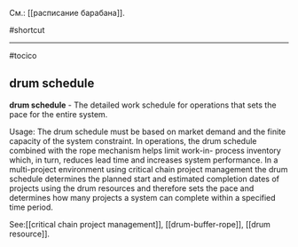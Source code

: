 См.: [[расписание барабана]].

#shortcut




<hr/>

#tocico

## drum schedule

<b>drum schedule</b> - The detailed work schedule for operations that sets the pace for the entire system.  


Usage: The drum schedule must be based on market demand and the finite capacity of the system constraint. In operations, the drum schedule combined with the rope mechanism helps limit work-in- process inventory which, in turn, reduces lead time and increases system performance. 
In a multi-project environment using critical chain project management the drum schedule 
determines the planned start and estimated completion dates of projects using the drum resources and therefore sets the pace and determines how many projects a system can complete within a specified time period. 



See:[[critical chain project management]], [[drum-buffer-rope]], [[drum resource]].
